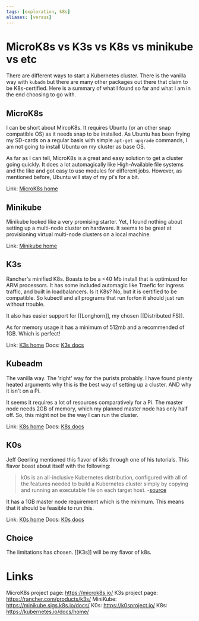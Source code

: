 ```yaml
---
tags: [exploration, k8s]
aliases: [versus]
---
```


# MicroK8s vs K3s vs K8s vs minikube vs etc

There are different ways to start a Kubernetes cluster. There is the vanilla way with `kubadm` but there are many other packages out there that claim to be K8s-certified. Here is a summary of what I found so far and what I am in the end choosing to go with.

## MicroK8s
I can be short about MircoK8s. It requires Ubuntu (or an other snap compatible OS) as it needs snap to be installed. As Ubuntu has been frying my SD-cards on a regular basis with simple `apt-get upgrade` commands, I am not going to install Ubuntu on my cluster as base OS.

As far as I can tell, MicroK8s is a great and easy solution to get a cluster going quickly. It does a lot automagically like High-Available file systems and the like and got easy to use modules for different jobs. However, as mentioned before, Ubuntu will stay of my pi's for a bit.

Link: [MicroK8s home](https://microk8s.io/)

## Minikube
Minikube looked like a very promising starter. Yet, I found nothing about setting up a multi-node cluster on hardware. It seems to be great at provisioning virtual multi-node clusters on a local machine.

Link: [Minikube home](https://minikube.sigs.k8s.io/docs/)

## K3s
Rancher's minified K8s. Boasts to be a <40 Mb install that is optimized for ARM processors. It has some included automagic like Traefic for ingress traffic, and built in loadbalancers. Is it K8s? No, but it is certified to be compatible. So kubectl and all programs that run for/on it should just run without trouble.

It also has easier support for [[Longhorn]], my chosen [[Distributed FS]].

As for memory usage it has a minimum of 512mb and a recommended of 1GB. Which is perfect!

Link: [K3s home](https://k3s.io/)
Docs: [K3s docs](https://rancher.com/docs/k3s/latest/en/)

## Kubeadm
The vanilla way. The 'right' way for the purists probably. I have found plenty heated arguments why this is the best way of setting up a cluster. AND why it isn't on a Pi.

It seems it requires a lot of resources comparatively for a Pi. The master node needs 2GB of memory, which my planned master node has only half off. So, this might not be the way I can run the cluster.

Link: [K8s home](https://kubernetes.io)
Docs: [K8s docs](https://kubernetes.io/docs/home/)

## K0s
Jeff Geerling mentioned this flavor of k8s through one of his tutorials. This flavor boast about itself with the following:
> k0s is an all-inclusive Kubernetes distribution, configured with all of the features needed to build a Kubernetes cluster simply by copying and running an executable file on each target host.
\-[source](https://docs.k0sproject.io/v1.22.1+k0s.0/)

It has a 1GB master node requirement which is the minimum. This means that it should be feasible to run this.

Link: [K0s home](https://k0sproject.io/)
Docs: [K0s docs](https://docs.k0sproject.io/v1.22.1+k0s.0/)

## Choice 

The limitations has chosen. [[K3s]] will be my flavor of k8s.

# Links
MicroK8s project page: https://microk8s.io/
K3s project page: https://rancher.com/products/k3s/
MiniKube: https://minikube.sigs.k8s.io/docs/
K0s: https://k0sproject.io/
K8s: https://kubernetes.io/docs/home/